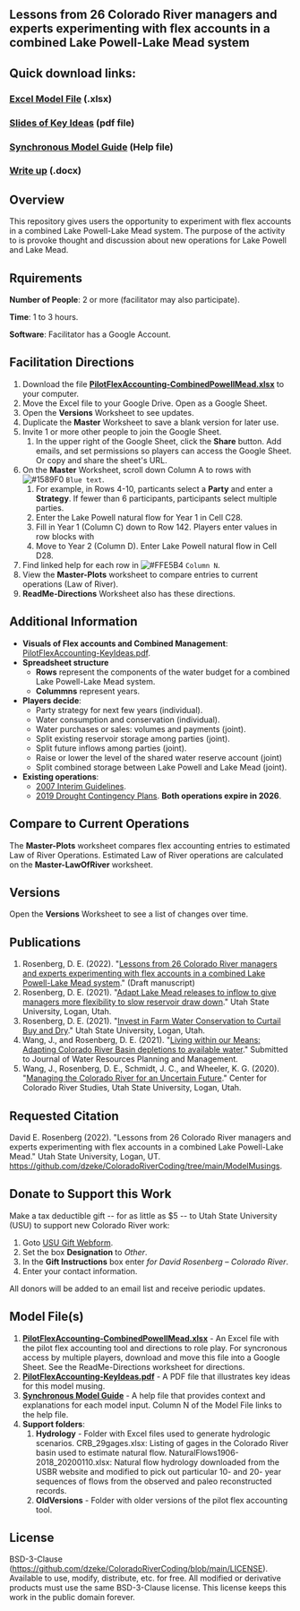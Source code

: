 ## Lessons from 26 Colorado River managers and experts experimenting with flex accounts in a combined Lake Powell-Lake Mead  system

## Quick download links:
### [Excel Model File](https://github.com/dzeke/ColoradoRiverCoding/raw/main/ModelMusings/PilotFlexAccounting-CombinedPowellMead.xlsx) (.xlsx)
### [Slides of Key Ideas](https://github.com/dzeke/ColoradoRiverCoding/raw/main/ModelMusings/PilotFlexAccounting-KeyIdeas.pdf) (pdf file)
### [Synchronous Model Guide](https://github.com/dzeke/ColoradoRiverCoding/blob/main/ModelMusings/Support/ModelGuide/ModelGuide-CombinedLakePowellLakeMead.md) (Help file)
### [Write up](https://github.com/dzeke/ColoradoRiverCoding/raw/main/BlogDrafts/3-LessonsFromSynchronouslyModelCombinedLakePowellLakeMeadSystemWith26ColoradoRiverManagersExperts.docx) (.docx)

## Overview														
This repository gives users the opportunity to experiment with flex accounts in a combined Lake Powell-Lake Mead system. The purpose of the activity to is provoke thought and discussion about new operations for Lake Powell and Lake Mead.

## Rquirements
**Number of People**: 2 or more (facilitator may also participate).

**Time**: 1 to 3 hours.

**Software**: Facilitator has a Google Account.

## Facilitation Directions
1. Download the file **[PilotFlexAccounting-CombinedPowellMead.xlsx](https://github.com/dzeke/ColoradoRiverCoding/raw/main/ModelMusings/PilotFlexAccounting-CombinedPowellMead.xlsx)** to your computer.
1. Move the Excel file to your Google Drive. Open as a Google Sheet.
1. Open the **Versions** Worksheet to see updates.
1. Duplicate the **Master** Worksheet to save a blank version for later use. 
1. Invite 1 or more other people to join the Google Sheet.
   1. In the upper right of the Google Sheet, click the **Share** button. Add emails, and set permissions so players can access the Google Sheet. Or copy and share the sheet's URL. 
1. On the **Master** Worksheet, scroll down Column A to rows with ![#1589F0](https://via.placeholder.com/15/1589F0/000000?text=+) `Blue text`.
   1. For example, in Rows 4-10, particants select a **Party** and enter a **Strategy**. If fewer than 6 participants, participants select multiple parties.
   1. Enter the Lake Powell natural flow for Year 1 in Cell C28.
   1. Fill in Year 1 (Column C) down to Row 142. Players enter values in row blocks with 
   1. Move to Year 2 (Column D). Enter Lake Powell natural flow in Cell D28.
1. Find linked help for each row in ![#FFE5B4](https://via.placeholder.com/15/FFE5B4/000000?text=+) `Column N`.
1. View the **Master-Plots** worksheet to compare entries to current operations (Law of River).
1. **ReadMe-Directions** Worksheet also has these directions.

## Additional Information
 
 * **Visuals of Flex accounts and Combined Management**: [PilotFlexAccounting-KeyIdeas.pdf](https://github.com/dzeke/ColoradoRiverCoding/raw/main/ModelMusings/PilotFlexAccounting-KeyIdeas.pdf).
 * **Spreadsheet structure**
   * **Rows** represent the components of the water budget for a combined Lake Powell-Lake Mead system.
   * **Colummns** represent years. 
 * **Players decide**:
      * Party strategy for next few years (individual).
	  * Water consumption and conservation (individual).
	  * Water purchases or sales: volumes and payments (joint). 
	  * Split existing reservoir storage among parties (joint).
	  * Split future inflows among parties (joint). 
	  * Raise or lower the level of the shared water reserve account (joint)
      * Split combined storage between Lake Powell and Lake Mead (joint). 
 * **Existing operations**:
	  * [2007 Interim Guidelines](https://www.usbr.gov/lc/region/programs/strategies/RecordofDecision.pdf).
	  * [2019 Drought Contingency Plans](https://www.usbr.gov/dcp/finaldocs.html). **Both operations expire in 2026**.
  
## Compare to Current Operations
The **Master-Plots** worksheet compares flex accounting entries to estimated Law of River Operations. Estimated Law of River operations are calculated on the **Master-LawOfRiver** worksheet.

## Versions
Open the **Versions** Worksheet to see a list of changes over time. 
 
## Publications
1. Rosenberg, D. E. (2022). "[Lessons from 26 Colorado River managers and experts experimenting with flex accounts in a combined Lake Powell-Lake Mead system](https://github.com/dzeke/ColoradoRiverCoding/raw/main/BlogDrafts/3-LessonsFromSynchronouslyModelCombinedLakePowellLakeMeadSystemWith26ColoradoRiverManagersExperts.docx)." (Draft manuscript)
1. Rosenberg, D. E. (2021). "[Adapt Lake Mead releases to inflow to give managers more flexibility to slow reservoir draw down](https://digitalcommons.usu.edu/water_pubs/170/)." Utah State University, Logan, Utah.
1. Rosenberg, D. E. (2021). "[Invest in Farm Water Conservation to Curtail Buy and Dry](https://digitalcommons.usu.edu/water_pubs/169/)." Utah State University, Logan, Utah.
1. Wang, J., and Rosenberg, D. E. (2021). "[Living within our Means: Adapting Colorado River Basin depletions to available water]( https://digitalcommons.usu.edu/water_pubs/171/)." Submitted to Journal of Water Resources Planning and Management.
1. Wang, J., Rosenberg, D. E., Schmidt, J. C., and Wheeler, K. G. (2020). "[Managing the Colorado River for an Uncertain Future](http://qcnr.usu.edu/coloradoriver/files/CCRS_White_Paper_3.pdf)." Center for Colorado River Studies, Utah State University, Logan, Utah.

## Requested Citation
David E. Rosenberg (2022). "Lessons from 26 Colorado River managers and experts experimenting with flex accounts in a combined Lake Powell-Lake Mead." Utah State University, Logan, UT. https://github.com/dzeke/ColoradoRiverCoding/tree/main/ModelMusings.

## Donate to Support this Work
Make a tax deductible gift -- for as little as $5 -- to Utah State University (USU) to support new Colorado River work:

1. Goto [USU Gift Webform](https://www.usu.edu/advancement/give/index).
1. Set the box **Designation** to *Other*. 
1. In the **Gift Instructions** box enter *for David Rosenberg – Colorado River*.
1. Enter your contact information.

All donors will be added to an email list and receive periodic updates.

## Model File(s)
1. **[PilotFlexAccounting-CombinedPowellMead.xlsx](https://github.com/dzeke/ColoradoRiverCoding/raw/main/ModelMusings/PilotFlexAccounting-CombinedPowellMead.xlsx)** - An Excel file with the pilot flex accounting tool and directions to role play. For syncronous access by multiple players, download and move this file into a Google Sheet. See the ReadMe-Directions worksheet for directions.
1. **[PilotFlexAccounting-KeyIdeas.pdf](https://github.com/dzeke/ColoradoRiverCoding/raw/main/ModelMusings/PilotFlexAccounting-KeyIdeas.pdf)** - A PDF file that illustrates key ideas for this model musing.
1. **[Synchronous Model Guide](https://github.com/dzeke/ColoradoRiverCoding/blob/main/ModelMusings/Support/ModelGuide/ModelGuide-CombinedLakePowellLakeMead.md)** - A help file that provides context and explanations for each model input. Column N of the Model File links to the help file.
1. **Support folders**:
   1. **Hydrology** - Folder with Excel files used to generate hydrologic scenarios. CRB_29gages.xlsx: Listing of gages in the Colorado River basin used to estimate natural flow. NaturalFlows1906-2018_20200110.xlsx: Natural flow hydrology downloaded from the USBR website and modified to pick out particular 10- and 20- year sequences of flows from the observed and paleo reconstructed records.
   1. **OldVersions** - Folder with older versions of the pilot flex accounting tool.

## License
BSD-3-Clause (https://github.com/dzeke/ColoradoRiverCoding/blob/main/LICENSE). Available to use, modify, distribute, etc. for free.
All modified or derivative products must use the same BSD-3-Clause license. This license keeps this work in the public domain forever.

